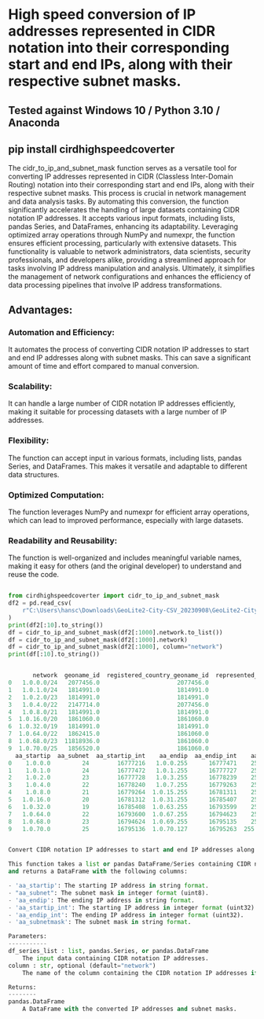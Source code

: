 # High speed conversion of IP addresses represented in CIDR notation into their corresponding start and end IPs, along with their respective subnet masks.

## Tested against Windows 10 / Python 3.10 / Anaconda

## pip install cirdhighspeedcoverter


The cidr_to_ip_and_subnet_mask function serves as a versatile tool for converting 
IP addresses represented in CIDR (Classless Inter-Domain Routing) notation into 
their corresponding start and end IPs, along with their respective subnet masks. 
This process is crucial in network management and data analysis tasks. 
By automating this conversion, the function significantly accelerates the handling of 
large datasets containing CIDR notation IP addresses. It accepts various input formats, 
including lists, pandas Series, and DataFrames, enhancing its adaptability. 
Leveraging optimized array operations through NumPy and numexpr, 
the function ensures efficient processing, particularly with extensive datasets. 
This functionality is valuable to network administrators, data scientists, security 
professionals, and developers alike, providing a streamlined approach for tasks 
involving IP address manipulation and analysis. Ultimately, it simplifies the management 
of network configurations and enhances the efficiency of data processing pipelines 
that involve IP address transformations.

## Advantages:

### Automation and Efficiency: 
It automates the process of converting CIDR notation IP addresses to start and 
end IP addresses along with subnet masks. This can save a significant 
amount of time and effort compared to manual conversion.

### Scalability: 
It can handle a large number of CIDR notation IP addresses 
efficiently, making it suitable for processing datasets 
with a large number of IP addresses.

### Flexibility: 
The function can accept input in various formats, including lists, pandas Series, and DataFrames. 
This makes it versatile and adaptable to different data structures.

### Optimized Computation: 
The function leverages NumPy and numexpr for efficient array operations, 
which can lead to improved performance, especially with large datasets.

### Readability and Reusability: 
The function is well-organized and includes meaningful variable names, 
making it easy for others (and the original developer) to understand and reuse the code.



```python

from cirdhighspeedcoverter import cidr_to_ip_and_subnet_mask
df2 = pd.read_csv(
    r"C:\Users\hansc\Downloads\GeoLite2-City-CSV_20230908\GeoLite2-City-CSV_20230908\GeoLite2-City-Blocks-IPv4.csv"
)
print(df2[:10].to_string())
df = cidr_to_ip_and_subnet_mask(df2[:1000].network.to_list())
df = cidr_to_ip_and_subnet_mask(df2[:1000].network)
df = cidr_to_ip_and_subnet_mask(df2[:1000], column="network")
print(df[:10].to_string())


       network  geoname_id  registered_country_geoname_id  represented_country_geoname_id  is_anonymous_proxy  is_satellite_provider postal_code  latitude  longitude  accuracy_radius
0   1.0.0.0/24   2077456.0                      2077456.0                             NaN                   0                      0         NaN  -33.4940   143.2104           1000.0
1   1.0.1.0/24   1814991.0                      1814991.0                             NaN                   0                      0         NaN   34.7732   113.7220           1000.0
2   1.0.2.0/23   1814991.0                      1814991.0                             NaN                   0                      0         NaN   34.7732   113.7220           1000.0
3   1.0.4.0/22   2147714.0                      2077456.0                             NaN                   0                      0        2000  -33.8715   151.2006           1000.0
4   1.0.8.0/21   1814991.0                      1814991.0                             NaN                   0                      0         NaN   34.7732   113.7220           1000.0
5  1.0.16.0/20   1861060.0                      1861060.0                             NaN                   0                      0         NaN   35.6897   139.6895            500.0
6  1.0.32.0/19   1814991.0                      1814991.0                             NaN                   0                      0         NaN   34.7732   113.7220           1000.0
7  1.0.64.0/22   1862415.0                      1861060.0                             NaN                   0                      0    730-0851   34.3927   132.4501              5.0
8  1.0.68.0/23  11818936.0                      1861060.0                             NaN                   0                      0    739-0424   34.2976   132.2898             20.0
9  1.0.70.0/25   1856520.0                      1861060.0                             NaN                   0                      0    730-0011   34.3978   132.4525             10.0
  aa_startip  aa_subnet  aa_startip_int    aa_endip  aa_endip_int    aa_subnetmask
0    1.0.0.0         24        16777216   1.0.0.255      16777471    255.255.255.0
1    1.0.1.0         24        16777472   1.0.1.255      16777727    255.255.255.0
2    1.0.2.0         23        16777728   1.0.3.255      16778239    255.255.254.0
3    1.0.4.0         22        16778240   1.0.7.255      16779263    255.255.252.0
4    1.0.8.0         21        16779264  1.0.15.255      16781311    255.255.248.0
5   1.0.16.0         20        16781312  1.0.31.255      16785407    255.255.240.0
6   1.0.32.0         19        16785408  1.0.63.255      16793599    255.255.224.0
7   1.0.64.0         22        16793600  1.0.67.255      16794623    255.255.252.0
8   1.0.68.0         23        16794624  1.0.69.255      16795135    255.255.254.0
9   1.0.70.0         25        16795136  1.0.70.127      16795263  255.255.255.128


Convert CIDR notation IP addresses to start and end IP addresses along with subnet masks.

This function takes a list or pandas DataFrame/Series containing CIDR notation IP addresses
and returns a DataFrame with the following columns:

- 'aa_startip': The starting IP address in string format.
- "aa_subnet": The subnet mask in integer format (uint8).
- 'aa_endip': The ending IP address in string format.
- 'aa_startip_int': The starting IP address in integer format (uint32).
- 'aa_endip_int': The ending IP address in integer format (uint32).
- 'aa_subnetmask': The subnet mask in string format.

Parameters:
-----------
df_series_list : list, pandas.Series, or pandas.DataFrame
	The input data containing CIDR notation IP addresses.
column : str, optional (default="network")
	The name of the column containing the CIDR notation IP addresses if df_series_list is a DataFrame.

Returns:
--------
pandas.DataFrame
	A DataFrame with the converted IP addresses and subnet masks.
```
